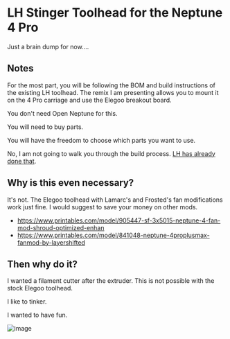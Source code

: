 # LH Stinger Toolhead for the Neptune 4 Pro

Just a brain dump for now....

## Notes
For the most part, you will be following the BOM and build instructions of the existing LH toolhead. The remix I am presenting allows you to mount it on the 4 Pro carriage and use the Elegoo breakout board.

You don't need Open Neptune for this. 

You will need to buy parts. 

You will have the freedom to choose which parts you want to use.

No, I am not going to walk you through the build process. [LH has already done that](https://github.com/lhndo/LH-Stinger/wiki/Toolhead).

## Why is this even necessary?
It's not. The Elegoo toolhead with Lamarc's and Frosted's fan modifications work just fine. I would suggest to save your money on other mods.

- https://www.printables.com/model/905447-sf-3x5015-neptune-4-fan-mod-shroud-optimized-enhan
- https://www.printables.com/model/841048-neptune-4proplusmax-fanmod-by-layershifted

## Then why do it?
I wanted a filament cutter after the extruder. This is not possible with the stock Elegoo toolhead.

I like to tinker.

I wanted to have fun.


![image](https://github.com/user-attachments/assets/9704b184-1d2c-4b4f-90d6-eaa32c4c8c34)

